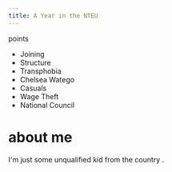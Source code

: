 ```yaml
---
title: A Year in the NTEU
---
```


points

* Joining
* Structure
* Transphobia
* Chelsea Watego
* Casuals
* Wage Theft
* National Council

# about me

I'm just some unqualified kid from the country . 